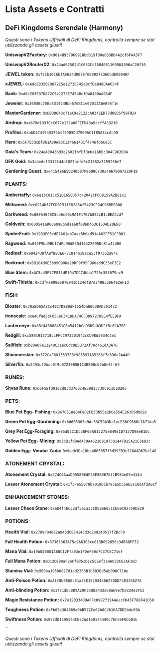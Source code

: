# Lista Assets e Contratti

## **DeFi Kingdoms Serendale (Harmony)**

_Questi sono i Tokens Ufficiali di DeFi Kingdoms, controlla sempre se stai utilizzando gli assets giusti!_

**UniswapV2Factory:** `0x9014B937069918bd319f80e8B3BB4A2cf6FAA5F7`

**UniswapV2Router02:** `0x24ad62502d1C652Cc7684081169D04896aC20f30`

**JEWEL token:** `0x72Cb10C6bfA5624dD07Ef608027E366bd690048F`

**xJEWEL:** `0xA9cE83507D872C5e1273E745aBcfDa849DAA654F`

**Bank:** `0xA9cE83507D872C5e1273E745aBcfDa849DAA654F`

**Jeweler:** `0x3685Ec75Ea531424Bbe67dB11e07013ABeB95f1e`

**MasterGardener:** `0xDB30643c71aC9e2122cA0341ED77d09D5f99F924`

**Airdrop:** `0xa678d193fEcC677e137a00FEFb43a9ccffA53210`

**Profiles:** `0xabD4741948374b1f5DD5Dd7599AC1f85A34cAcDD`

**Hero:** `0x5F753dcDf9b1AD9AabC1346614D1f4746fd6Ce5C`

**Gaia's Tears:** `0x24eA0D436d3c2602fbfEfBe6a16bBc304C963D04`

**DFK Gold:** `0x3a4edcf3312f44ef027acfd8c21382a5259936e7`

**Gardening Quest:** `0xe4154B6E5D240507F9699C730a496790A722DF19`

### **PLANTS:**

**Ambertaffy:** `0x6e1bC01Cc52D165B357c42042cF608159A2B81c1`

**Milkweed:** `0xc0214b37FCD01511E6283Af5423CF24C96BB9808`

**Darkweed:** `0x68EA4640C5ce6cC0c9A1F17B7b882cB1cBEACcd7`

**Goldvein:** `0x600541aD6Ce0a8b5dae68f086D46361534D20E80`

**SpiderFruit:** `0x19B9F05cdE7A61ab7aae5b0ed91aA62FF51CF881`

**Ragweed:** `0x043F9bd9Bb17dFc90dE3D416422695Dd8fa44486`

**Redleaf:** `0x094243DfABfBB3E6F71814618ace53f07362a84c`

**Rockroot:** `0x6B10Ad6E3b99090De20bF9f95F960addC35eF3E2`

**Blue Stem:** `0xAC5c49Ff7E813dE1947DC74bbb1720c353079ac9`

**Swift-Thistle:** `0xCdfFe898E687E941b124dfB7d24983266492eF1d`

### **FISH:**

**Bloater:** `0x78aED65A2Cc40C7D8B0dF1554Da60b38AD351432`

**Ironscale:** `0xe4Cfee5bF05CeF3418DA74CFB89727D8E4fEE9FA`

**Lanterneye:** `0x8Bf4A0888451C6b5412bCaD3D9dA3DCf5c6CA7BE`

**Redgill:** `0xc5891912718ccFFcC9732D1942cCD98d5934C2e1`

**Sailfish:** `0xb80A07e13240C31ec6dc0B5D72Af79d461dA3A70`

**Shimmerskin:** `0x372CaF681353758f985597A35266f7b330a2A44D`

**Silverfin:** `0x2493cfDAcc0f9c07240B5B1C4BE08c62b8eEff69`

### **RUNES:**

**Shvas Rune:** `0x66F5BfD910cd83d3766c4B39d13730C911b2D286`

### **PETS:**

**Blue Pet Egg- Fishing:** `0x9678518e04Fe02FB30b55e2D0e554E26306d0892`

**Green Pet Egg-Gardening:** `0x6d605303e9Ac53C59A3Da1ecE36C9660c7A71da5`

**Grey Pet Egg-Foraging:** `0x95d02C1Dc58F05A015275eB49E107137D9Ee81Dc`

**Yellow Pet Egg- Mining:** `0x3dB1fd0Ad479A46216919758144FD15A21C3e93c`

**Golden Egg- Vendor Zada:** `0x9edb3Da18be4B03857f3d39F83e5C6AAD67bc148`

### ATONEMENT CRYSTAL:

**Atonement Crystal:** `0x27dC6AaaD95580EdF25F8B9676f1B984e09e413d`

**Lesser Atonement Crystal:** `0x1f3F655079b70190cb79cE5bc5AE5F19dAf2A6Cf`

### **ENHANCEMENT STONES:**

**Lesser Chaos Stone:** `0x6D4f4bC32df561a35C05866051CbE9C92759Da29`

### **POTIONS:**

**Health Vial:** `0x2789F04d22a845dC854145d3c289240517f2BcF0`

**Full Health Potion:** `0x87361363A75c9A6303ce813D0B2656c34B68FF52`

**Mana Vial:** `0x19b020001AB0C12Ffa93e1FDeF90c7C37C8C71ef`

**Full Mana Potion:** `0xDc2C698aF26Ff935cD1c50Eef3a4A933C62AF18D`

**Stamina Vial:** `0x959ba19508827d1ed2333B1b503Bd5ab006C710e`

**Anti-Poison Potion:** `0xA1f8b0E88c51a45E152934686270DDF4E3356278`

**Anti-blinding Potion:** `0x1771dEc8D9A29F30d82443dE0a69e7b6824e2F53`

**Magic Resistance Potion:** `0x7e120334D9AFFc0982719A4eacC045F78BF41C68`

**Toughness Potion:** `0xFb03c364969a0bB572Ce62b8Cd616A7DDEb4c09A`

**Swiftness Potion:** `0x872dD1595544CE22ad1e0174449C7ECE6F0bb01b`

``

_Questi sono i Tokens Ufficiali di DeFi Kingdoms, controlla sempre se stai utilizzando gli assets giusti!_
